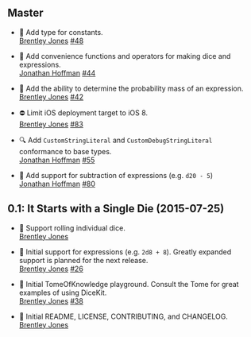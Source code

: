 ## Master

- :game_die: Add type for constants.  
  [Brentley Jones](https://github.com/brentleyjones)
  [#48](https://github.com/TabletopAssistant/DiceKit/pull/48)

- :game_die: Add convenience functions and operators for making dice and expressions.  
  [Jonathan Hoffman](https://github.com/JonathanHoffman)
  [#44](https://github.com/TabletopAssistant/DiceKit/pull/44)

- :game_die: Add the ability to determine the probability mass of an expression.  
  [Brentley Jones](https://github.com/brentleyjones)
  [#42](https://github.com/TabletopAssistant/DiceKit/pull/42)

- :no_entry: Limit iOS deployment target to iOS 8.  
  [Brentley Jones](https://github.com/brentleyjones)
  [#83](https://github.com/TabletopAssistant/DiceKit/pull/83)

- :mag: Add `CustomStringLiteral` and `CustomDebugStringLiteral` conformance to base types.  
  [Jonathan Hoffman](https://github.com/JonathanHoffman)
  [#55](https://github.com/TabletopAssistant/DiceKit/pull/55)

- :game_die: Add support for subtraction of expressions (e.g. `d20 - 5`)  
  [Jonathan Hoffman](https://github.com/JonathanHoffman) [#80](https://github.com/TabletopAssistant/DiceKit/pull/80)

## 0.1: It Starts with a Single Die (2015-07-25)

- :game_die: Support rolling individual dice.  
  [Brentley Jones](https://github.com/brentleyjones)

- :game_die: Initial support for expressions (e.g. `2d8 + 8`). Greatly expanded support is planned for the next release.  
  [Brentley Jones](https://github.com/brentleyjones)
  [#26](https://github.com/TabletopAssistant/DiceKit/pull/26)

- :memo: Initial TomeOfKnowledge playground. Consult the Tome for great examples of using DiceKit.  
  [Brentley Jones](https://github.com/brentleyjones)
  [#38](https://github.com/TabletopAssistant/DiceKit/pull/38)

- :memo: Initial README, LICENSE, CONTRIBUTING, and CHANGELOG.  
  [Brentley Jones](https://github.com/brentleyjones)
